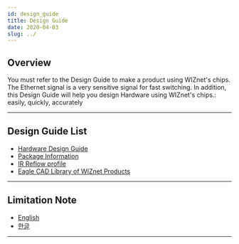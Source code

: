 ```yaml
---
id: design_guide
title: Design Guide
date: 2020-04-03
slug: ../
---
```



## Overview

You must refer to the Design Guide to make a product using WIZnet's
chips. The Ethernet signal is a very sensitive signal for fast
switching. In addition, this Design Guide will help you design Hardware
using WIZnet's chips.: easily, quickly, accurately

-----

## Design Guide List

  - [Hardware Design Guide](hardware_design_guide)
  - [Package Information](package_information)
  - [IR Reflow profile](ir_reflow_profile)
  - [Eagle CAD Library of WIZnet Products](eagle_cad_library_of_wiznet_products)

-----

## Limitation Note

  - [English](/img/design_guide/limitation_note_-_arp_problem_in_the_nlb_environment_-_english_0312_.pdf)
  - [한글](/img/design_guide/limitation_note_-_arp_problem_in_the_nlb_environment_-_korean_0312_.pdf)

-----

